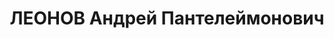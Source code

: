---
title: ЛЕОНОВ Андрей Пантелеймонович
description: (1897-1938) из Курской области, ст. Мармыжи. В начале 20х переехал в
  Харьков
---